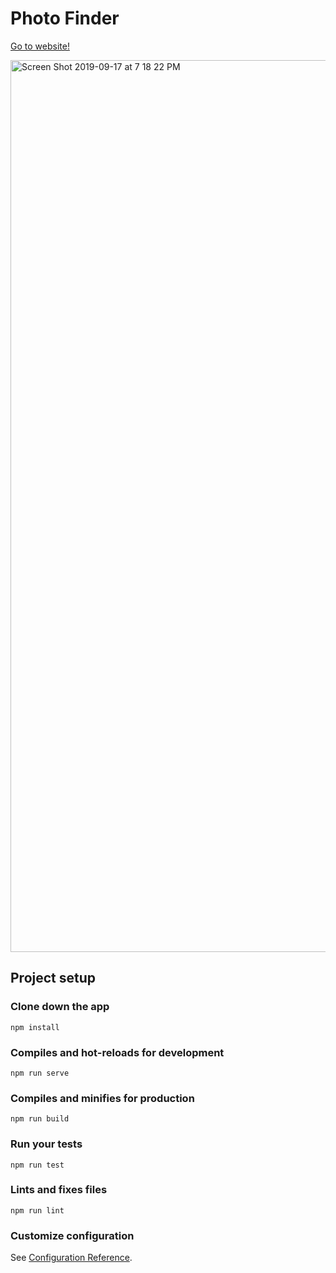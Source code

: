 # Photo Finder

[Go to website!](https://hndfaw.github.io/Photo-Finder/)

<img width="1427" alt="Screen Shot 2019-09-17 at 7 18 22 PM" src="https://user-images.githubusercontent.com/45321668/65095836-fff79380-d97f-11e9-9661-62cf01ab24a3.png">


## Project setup

### Clone down the app

```
npm install
```

### Compiles and hot-reloads for development
```
npm run serve
```

### Compiles and minifies for production
```
npm run build
```

### Run your tests
```
npm run test
```

### Lints and fixes files
```
npm run lint
```

### Customize configuration
See [Configuration Reference](https://cli.vuejs.org/config/).
